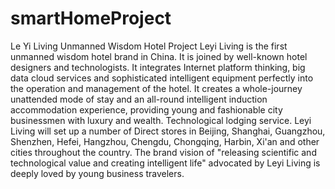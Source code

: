 # smartHomeProject
Le Yi Living Unmanned Wisdom Hotel Project
Leyi Living is the first unmanned wisdom hotel brand in China.
It is joined by well-known hotel designers and technologists. 
It integrates Internet platform thinking,
big data cloud services and sophisticated intelligent equipment perfectly into the operation and management of the hotel. 
It creates a whole-journey unattended mode of stay and an all-round intelligent induction accommodation experience,
providing young and fashionable city businessmen with luxury and wealth.
Technological lodging service.
Leyi Living will set up a number of Direct stores in Beijing, Shanghai, Guangzhou, Shenzhen, Hefei, Hangzhou, Chengdu,
Chongqing, Harbin, Xi'an and other cities throughout the country. 
The brand vision of "releasing scientific and technological value and creating intelligent life" advocated 
by Leyi Living is deeply loved by young business travelers.
